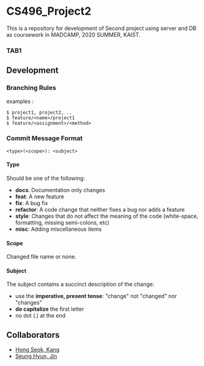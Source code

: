 # CS496_Project2

This is a repository for development of Second project using server and DB as coursework in MADCAMP, 2020 SUMMER, KAIST. 

### TAB1

> 



## Development

### Branching Rules
examples : 
```
$ project1, project2, ..
$ feature/<name>/project1
$ feature/<assignment>/<method>
```
### Commit Message Format
```
<type>(<scope>): <subject>
```
#### Type
Should be one of the following:

* **docs**: Documentation only changes
* **feat**: A new feature
* **fix**: A bug fix
* **refactor**: A code change that neither fixes a bug nor adds a feature
* **style**: Changes that do not affect the meaning of the code (white-space, formatting, missing semi-colons, etc)
* **misc**: Adding miscellaneous items

#### Scope
Changed file name or none. 

#### Subject
The subject contains a succinct description of the change:

* use the **imperative, present tense**: "change" not "changed" nor "changes"
* **do capitalize** the first letter
* no dot (.) at the end

## Collaborators

* [Hong Seok, Kang](https://github.com/ghdtjr)
* [Seung Hyun, Jin](https://github.com/sallyeric)

